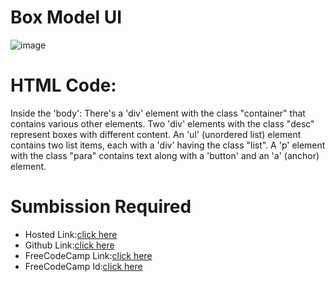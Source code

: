 # Box Model UI
![image](https://github.com/namishagurunani/BoxmodelP/assets/126158413/ce9a61a2-0c89-4eca-93ae-d553aeb8c623)
# HTML Code:
Inside the 'body':
There's a 'div' element with the class "container" that contains various other elements.
Two 'div' elements with the class "desc" represent boxes with different content.
An 'ul' (unordered list) element contains two list items, each with a 'div' having the class "list".
A 'p' element with the class "para" contains text along with a 'button' and an 'a' (anchor) element.

# Sumbission Required
- Hosted Link:[click here](https://namishagurunani.github.io/BoxmodelP/)
- Github Link:[click here](https://github.com/namishagurunani/BoxmodelP)
- FreeCodeCamp Link:[click here](https://www.freecodecamp.org/learn/2022/responsive-web-design/learn-the-css-box-model-by-building-a-rothko-painting/step-45)
- FreeCodeCamp Id:[click here](https://www.freecodecamp.org/namisha_gurunani)
